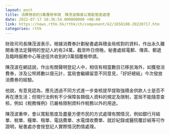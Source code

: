 ```yaml
---
layout: post
title: 消費券收約3萬覆檢申請　陳茂波稱會以寬鬆態度處理
date: 2022-07-17 10:36:54.000000000 +08:00
link: https://news.rthk.hk/rthk/ch/component/k2/1658108-20220717.htm
categories: rthk
---
```


財政司司長陳茂波表示，根據消費券計劃秘書處與積金局核對的資料，作出永久離開香港法定聲明的登記人約有24萬，截至昨日傍晚，秘書處經電郵、傳真、郵遞及臨時服務中心等途徑共收到約3萬個覆檢申請。

陳茂波在網誌說，作出有關聲明登記人中，相信有相當數目已移民海外，如獲發消費券，涉及公帑將數以億元計，當局會繼續留意不同意見，「好好總結」今次發放消費券的經驗。

他說，有意見認為，應先透過不同方式進一步查核提早提取強積金供款人士是否不再在港生活；但現行法例有不少保障各類個人資料的規定及限制，當局不能隨意查核，例如《稅務條例》已嚴格限制資料作稅務以外的用途。

陳茂波重申，會以寬鬆態度及盡量方便市民的方式處理有關情況，例如銀行月結單、稅單、糧單、租單、電話費單、水電煤收費單、就診紀錄或醫院覆診紙等可作證明，秘書處亦會按登記人實際情況酌情處理。
